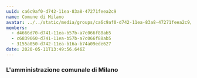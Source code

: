 ```yaml
---
uuid: ca6c9af0-d742-11ea-83a8-47271feea2c9
name: Comune di Milano
avatar: ../../static/media/groups/ca6c9af0-d742-11ea-83a8-47271feea2c9/comune-milano-logo.jpg
members:
  - d4666d70-d741-11ea-b57b-a7c066f88ab5
  - c6839660-d741-11ea-b57b-a7c066f88ab5
  - 3155a050-d742-11ea-b16a-b74a09ede627
date: 2020-05-11T13:49:56.646Z
---
```

### L'amministrazione comunale di Milano
